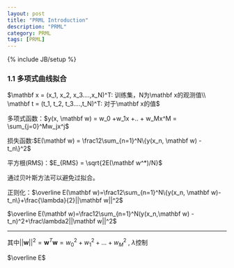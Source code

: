 ```yaml
---
layout: post
title: "PRML Introduction"
description: "PRML"
category: PRML
tags: [PRML]
---
```


{% include JB/setup %}


### 1.1 多项式曲线拟合
$\mathbf x = (x_1, x_2, x_3....,x_N)^T: 训练集，N为\mathbf x的观测值\\ \mathbf t = (t_1, t_2, t_3....,t_N)^T: 对于\mathbf x的值$

多项式函数：$y(x, \mathbf w) = w_0 +w_1x +.. + w_Mx^M = \sum_{j=0}^Mw_jx^j$

损失函数:$E(\mathbf w) = \frac12\sum_{n=1}^N\{y(x_n, \mathbf w) - t_n\}^2$

平方根(RMS)：$E_{RMS} = \sqrt{2E(\mathbf w^*)/N}$

通过贝叶斯方法可以避免过拟合。

正则化：$\overline E(\mathbf w)=\frac12\sum_{n=1}^N\{y(x_n, \mathbf w)-t_n\}+\frac{\lambda}{2}||\mathbf w||^2$ 


$\overline E(\mathbf w)=\frac12\sum_{n=1}^N(y(x_n,\mathbf w) - t_n)^2+\frac\lambda2||\mathbf w||^2$

<hr/>

其中$||\mathbf w||^2 = \mathbf w^T \mathbf w = w_0^2 + w_1^2+...+w_M^2$ , $\lambda$控制


$\overline E$









